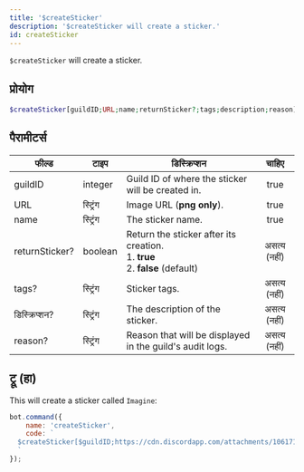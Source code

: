 ```yaml
---
title: '$createSticker'
description: '$createSticker will create a sticker.'
id: createSticker
---
```


`$createSticker` will create a sticker.

## प्रोयोग

```php
$createSticker[guildID;URL;name;returnSticker?;tags;description;reason]
```

## पैरामीटर्स

| फील्ड          | टाइप     | डिस्क्रिप्शन                                                                                        |    चाहिए     |
| -------------- | -------- | --------------------------------------------------------------------------------------------------- |:------------:|
| guildID        | integer  | Guild ID of where the sticker will be created in.                                                   |     true     |
| URL            | स्ट्रिंग | Image URL (**png only**).                                                                           |     true     |
| name           | स्ट्रिंग | The sticker name.                                                                                   |     true     |
| returnSticker? | boolean  | Return the sticker after its creation. <br /> 1. **true** <br /> 2. **false** (default) | असत्य (नहीं) |
| tags?          | स्ट्रिंग | Sticker tags.                                                                                       | असत्य (नहीं) |
| डिस्क्रिप्शन?  | स्ट्रिंग | The description of the sticker.                                                                     | असत्य (नहीं) |
| reason?        | स्ट्रिंग | Reason that will be displayed in the guild's audit logs.                                            | असत्य (नहीं) |

## ट्रू (हा)

This will create a sticker called `Imagine`:

```javascript
bot.command({
    name: 'createSticker',
    code: `
  $createSticker[$guildID;https://cdn.discordapp.com/attachments/1061712111052521493/1066397675278323734/692445926480150611.png;Imagine;true;money;Random sticker;Testing.]
  `
});
```

